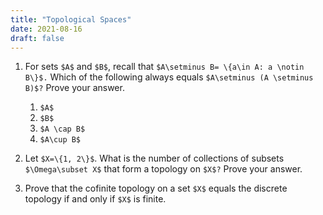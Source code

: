 ```yaml
---
title: "Topological Spaces"
date: 2021-08-16
draft: false
---
```


1. For sets `$A$` and `$B$`, recall that `$A\setminus B= \{a\in A: a \notin B\}$.` Which of the following always equals `$A\setminus (A \setminus B)$?` Prove your answer.
    1. `$A$`
    2. `$B$`
    3. `$A \cap B$`
    4. `$A\cup B$`

2. Let `$X=\{1, 2\}$`. What is the number of collections of subsets `$\Omega\subset X$` that form a topology on `$X$?` Prove your answer.

3. Prove that the cofinite topology on a set `$X$` equals the discrete topology if and only if `$X$` is finite.
